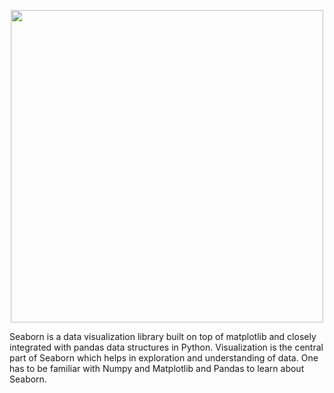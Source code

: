 


<p align="center">
    <img src="https://user-images.githubusercontent.com/46066018/125463490-1eb7bb01-5efd-40f4-9d61-35a0af562e37.jpeg" width=500>
</p>


Seaborn is a data visualization library built on top of matplotlib and closely integrated with pandas data structures in Python. Visualization is the central part of Seaborn which helps in exploration and understanding of data. One has to be familiar with Numpy and Matplotlib and Pandas to learn about Seaborn.
